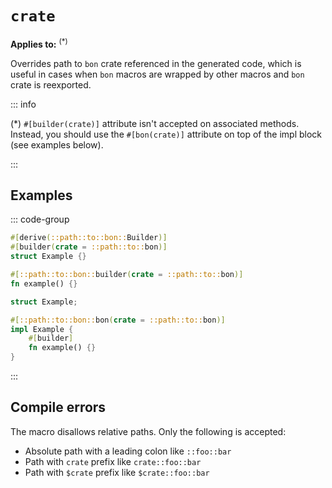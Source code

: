 # `crate`

**Applies to:** <Badge text="structs"/> <Badge text="functions"/> <Badge text="methods"/><sup>(\*)</sup>

Overrides path to `bon` crate referenced in the generated code, which is useful in cases when `bon` macros are wrapped by other macros and `bon` crate is reexported.

::: info

(\*) `#[builder(crate)]` attribute isn't accepted on associated methods. Instead, you should use the `#[bon(crate)]` attribute on top of the impl block (see examples below).

:::

## Examples

::: code-group

```rust ignore [Struct]
#[derive(::path::to::bon::Builder)]
#[builder(crate = ::path::to::bon)]
struct Example {}
```

```rust ignore [Function]
#[::path::to::bon::builder(crate = ::path::to::bon)]
fn example() {}
```

```rust ignore [Method]
struct Example;

#[::path::to::bon::bon(crate = ::path::to::bon)]
impl Example {
    #[builder]
    fn example() {}
}
```

:::

## Compile errors

The macro disallows relative paths. Only the following is accepted:

-   Absolute path with a leading colon like `::foo::bar`
-   Path with `crate` prefix like `crate::foo::bar`
-   Path with `$crate` prefix like `$crate::foo::bar`
